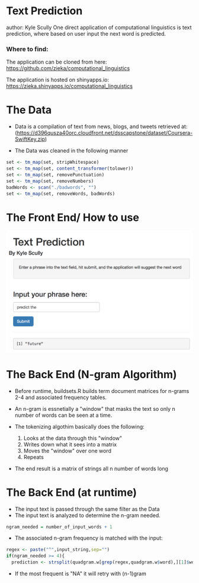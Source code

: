 Text Prediction
========================================================
author: Kyle Scully 
One direct application of computational linguistics is text prediction, where based on user input the next word is predicted.

### Where to find:
The application can be cloned from here:
https://github.com/zieka/computational_linguistics

The application is hosted on shinyapps.io:
https://zieka.shinyapps.io/computational_linguistics

The Data
========================================================



* Data is a compilation of text from news, blogs, and tweets retrieved at:  (https://d396qusza40orc.cloudfront.net/dsscapstone/dataset/Coursera-SwiftKey.zip) 

* The Data was cleaned in the following manner

```r
set <- tm_map(set, stripWhitespace)
set <- tm_map(set, content_transformer(tolower))
set <- tm_map(set, removePunctuation)
set <- tm_map(set, removeNumbers)
badWords <- scan("./badwords", "")
set <- tm_map(set, removeWords, badWords)
```


The Front End/ How to use
========================================================
![](predictive_ui.png)


The Back End (N-gram Algorithm)
========================================================
* Before runtime, buildsets.R builds term document matrices for n-grams 2-4 and associated frequency tables.
* An n-gram is essnetially a "window" that masks the text so only n number of words can be seen at a time.
* The tokenizing algothim basically does the following:
    1. Looks at the data through this "window" 
    2. Writes down what it sees into a matrix
    3. Moves the "window" over one word
    4. Repeats

* The end result is a matrix of strings all n number of words long


The Back End (at runtime)
========================================================
* The input text is passed through the same filter as the Data
* The input text is analyzed to determine the n-gram needed.

```r
ngram_needed = number_of_input_words + 1
```
* The associated n-gram frequency is matched with the input:

```r
regex <- paste("^",input_string,sep="")
if(ngram_needed >= 4){
  prediction <- strsplit(quadgram.w[grep(regex,quadgram.w$word),][1]$word, " ")[[1]][4] }
```
* If the most frequent is "NA" it will retry with (n-1)gram


